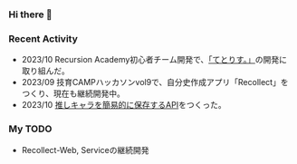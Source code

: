 ### Hi there 👋
### Recent Activity
- 2023/10 Recursion Academy初心者チーム開発で、[「てとりす。」](https://github.com/teamdev-c/work-space)の開発に取り組んだ。
- 2023/09 技育CAMPハッカソンvol9で、自分史作成アプリ「Recollect」をつくり、現在も継続開発中。
- 2023/10 [推しキャラを簡易的に保存するAPI](https://github.com/Seiya-Tagami/favorite-character-management-api)をつくった。
### My TODO
- Recollect-Web, Serviceの継続開発
<!--
**Seiya-Tagami/Seiya-Tagami** is a ✨ _special_ ✨ repository because its `README.md` (this file) appears on your GitHub profile.

Here are some ideas to get you started:

- 🔭 I’m currently working on ...
- 🌱 I’m currently learning ...
- 👯 I’m looking to collaborate on ...
- 🤔 I’m looking for help with ...
- 💬 Ask me about ...
- 📫 How to reach me: ...
- 😄 Pronouns: ...
- ⚡ Fun fact: ...
-->
